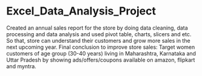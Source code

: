# Excel_Data_Analysis_Project

Created an annual sales report for the store by doing data cleaning, data processing and data analysis and used pivot table, charts, slicers and etc. So that, store can understand their customers and grow more sales in the next upcoming year. Final conclusion to improve store sales:
Target women customers of age group (30-40 years) living in Maharashtra, Karnataka and Uttar Pradesh by showing ads/offers/coupons available on amazon, flipkart and myntra.
